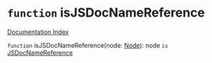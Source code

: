 # `function` isJSDocNameReference

[Documentation Index](../README.md)

`function` isJSDocNameReference(node: [Node](../interface.Node/README.md)): node `is` [JSDocNameReference](../interface.JSDocNameReference/README.md)

